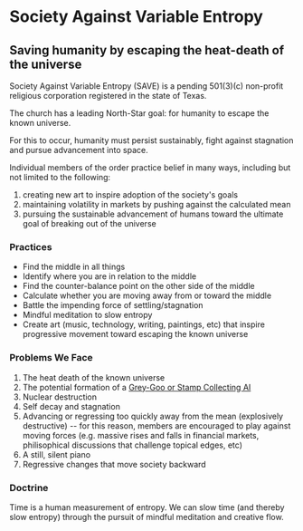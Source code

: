 # Society Against Variable Entropy
## Saving humanity by escaping the heat-death of the universe

Society Against Variable Entropy (SAVE) is a pending 501(3)(c) non-profit religious corporation registered in the state of Texas.

The church has a leading North-Star goal: for humanity to escape the known universe.

For this to occur, humanity must persist sustainably, fight against stagnation and pursue advancement into space.

Individual members of the order practice belief in many ways, including but not limited to the following:

1. creating new art to inspire adoption of the society's goals
2. maintaining volatility in markets by pushing against the calculated mean
3. pursuing the sustainable advancement of humans toward the ultimate goal of breaking out of the universe

### Practices
  - Find the middle in all things
  - Identify where you are in relation to the middle
  - Find the counter-balance point on the other side of the middle
  - Calculate whether you are moving away from or toward the middle
  - Battle the impending force of settling/stagnation
  - Mindful meditation to slow entropy
  - Create art (music, technology, writing, paintings, etc) that inspire progressive movement toward escaping the known universe

### Problems We Face

1. The heat death of the known universe
2. The potential formation of a [Grey-Goo or Stamp Collecting AI](https://www.youtube.com/watch?v=tcdVC4e6EV4)
3. Nuclear destruction
4. Self decay and stagnation
5. Advancing or regressing too quickly away from the mean (explosively destructive) -- for this reason, members are encouraged to play against moving forces (e.g. massive rises and falls in financial markets, philisophical discussions that challenge topical edges, etc)
6. A still, silent piano
7. Regressive changes that move society backward


### Doctrine

Time is a human measurement of entropy. We can slow time (and thereby slow entropy) through the pursuit of mindful meditation and creative flow.